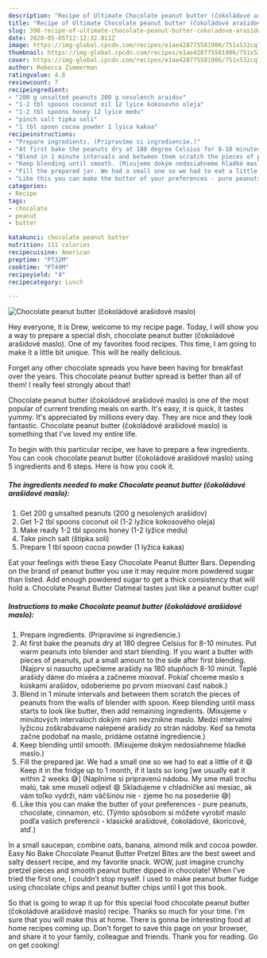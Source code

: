 ```yaml
---
description: "Recipe of Ultimate Chocolate peanut butter (čokoládové arašidové maslo)"
title: "Recipe of Ultimate Chocolate peanut butter (čokoládové arašidové maslo)"
slug: 398-recipe-of-ultimate-chocolate-peanut-butter-cokoladove-arasidove-maslo
date: 2020-05-05T12:12:32.811Z
image: https://img-global.cpcdn.com/recipes/e1ae428775581906/751x532cq70/chocolate-peanut-butter-cokoladove-arasidove-maslo-recipe-main-photo.jpg
thumbnail: https://img-global.cpcdn.com/recipes/e1ae428775581906/751x532cq70/chocolate-peanut-butter-cokoladove-arasidove-maslo-recipe-main-photo.jpg
cover: https://img-global.cpcdn.com/recipes/e1ae428775581906/751x532cq70/chocolate-peanut-butter-cokoladove-arasidove-maslo-recipe-main-photo.jpg
author: Rebecca Zimmerman
ratingvalue: 4.8
reviewcount: 7
recipeingredient:
- "200 g unsalted peanuts 200 g nesolench araidov"
- "1-2 tbl spoons coconut oil 12 lyice kokosovho oleja"
- "1-2 tbl spoons honey 12 lyice medu"
- "pinch salt tipka soli"
- "1 tbl spoon cocoa powder 1 lyica kakaa"
recipeinstructions:
- "Prepare ingredients. (Pripravíme si ingrediencie.)"
- "At first bake the peanuts dry at 180 degree Celsius for 8-10 minutes. Put warm peanuts into blender and start blending. If you want a butter with pieces of peanuts, put a small amount to the side after first blending. (Najprv si nasucho upečieme arašidy na 180 stupňoch 8-10 minút. Teplé arašidy dáme do mixéra a začneme mixovať. Pokiaľ chceme maslo s kúskami arašidov, odoberieme po prvom mixovaní časť nabok.)"
- "Blend in 1 minute intervals and between them scratch the pieces of peanuts from the walls of blender with spoon. Keep blending until mass starts to look like butter, then add remaining ingredients. (Mixujeme v minútových intervaloch dokým nám nevznikne maslo. Medzi intervalmi lyžicou zoškrabávame nalepené arašidy zo strán nádoby. Keď sa hmota začne podobať na maslo, pridáme ostatné ingrediencie.)"
- "Keep blending until smooth. (Mixujeme dokým nedosiahneme hladké maslo.)"
- "Fill the prepared jar. We had a small one so we had to eat a little of it 😄 Keep it in the fridge up to 1 month, if it lasts so long [we usually eat it within 2 weeks 😅] (Naplníme si pripravenú nádobu. My sme mali trochu malú, tak sme museli odjesť 😄 Skladujeme v chladničke asi mesiac, ak vám toľko vydrží, nám väčšinou nie - zjeme ho na posedenie 😅)"
- "Like this you can make the butter of your preferences - pure peanuts, chocolate, cinnamon, etc. (Týmto spôsobom si môžete vyrobiť maslo podľa vašich preferencii - klasické arašidové, čokoládové, škoricové, atď.)"
categories:
- Recipe
tags:
- chocolate
- peanut
- butter

katakunci: chocolate peanut butter 
nutrition: 111 calories
recipecuisine: American
preptime: "PT32M"
cooktime: "PT49M"
recipeyield: "4"
recipecategory: Lunch

---
```



![Chocolate peanut butter (čokoládové arašidové maslo)](https://img-global.cpcdn.com/recipes/e1ae428775581906/751x532cq70/chocolate-peanut-butter-cokoladove-arasidove-maslo-recipe-main-photo.jpg)

Hey everyone, it is Drew, welcome to my recipe page. Today, I will show you a way to prepare a special dish, chocolate peanut butter (čokoládové arašidové maslo). One of my favorites food recipes. This time, I am going to make it a little bit unique. This will be really delicious.

Forget any other chocolate spreads you have been having for breakfast over the years. This chocolate peanut butter spread is better than all of them! I really feel strongly about that!

Chocolate peanut butter (čokoládové arašidové maslo) is one of the most popular of current trending meals on earth. It's easy, it is quick, it tastes yummy. It's appreciated by millions every day. They are nice and they look fantastic. Chocolate peanut butter (čokoládové arašidové maslo) is something that I've loved my entire life.


To begin with this particular recipe, we have to prepare a few ingredients. You can cook chocolate peanut butter (čokoládové arašidové maslo) using 5 ingredients and 6 steps. Here is how you cook it.

<!--inarticleads1-->

##### The ingredients needed to make Chocolate peanut butter (čokoládové arašidové maslo):

1. Get 200 g unsalted peanuts (200 g nesolených arašidov)
1. Get 1-2 tbl spoons coconut oil (1-2 lyžice kokosového oleja)
1. Make ready 1-2 tbl spoons honey (1-2 lyžice medu)
1. Take pinch salt (štipka soli)
1. Prepare 1 tbl spoon cocoa powder (1 lyžica kakaa)


Eat your feelings with these Easy Chocolate Peanut Butter Bars. Depending on the brand of peanut butter you use it may require more powdered sugar than listed. Add enough powdered sugar to get a thick consistency that will hold a. Chocolate Peanut Butter Oatmeal tastes just like a peanut butter cup! 

<!--inarticleads2-->

##### Instructions to make Chocolate peanut butter (čokoládové arašidové maslo):

1. Prepare ingredients. (Pripravíme si ingrediencie.)
1. At first bake the peanuts dry at 180 degree Celsius for 8-10 minutes. Put warm peanuts into blender and start blending. If you want a butter with pieces of peanuts, put a small amount to the side after first blending. (Najprv si nasucho upečieme arašidy na 180 stupňoch 8-10 minút. Teplé arašidy dáme do mixéra a začneme mixovať. Pokiaľ chceme maslo s kúskami arašidov, odoberieme po prvom mixovaní časť nabok.)
1. Blend in 1 minute intervals and between them scratch the pieces of peanuts from the walls of blender with spoon. Keep blending until mass starts to look like butter, then add remaining ingredients. (Mixujeme v minútových intervaloch dokým nám nevznikne maslo. Medzi intervalmi lyžicou zoškrabávame nalepené arašidy zo strán nádoby. Keď sa hmota začne podobať na maslo, pridáme ostatné ingrediencie.)
1. Keep blending until smooth. (Mixujeme dokým nedosiahneme hladké maslo.)
1. Fill the prepared jar. We had a small one so we had to eat a little of it 😄 Keep it in the fridge up to 1 month, if it lasts so long [we usually eat it within 2 weeks 😅] (Naplníme si pripravenú nádobu. My sme mali trochu malú, tak sme museli odjesť 😄 Skladujeme v chladničke asi mesiac, ak vám toľko vydrží, nám väčšinou nie - zjeme ho na posedenie 😅)
1. Like this you can make the butter of your preferences - pure peanuts, chocolate, cinnamon, etc. (Týmto spôsobom si môžete vyrobiť maslo podľa vašich preferencii - klasické arašidové, čokoládové, škoricové, atď.)


In a small saucepan, combine oats, banana, almond milk and cocoa powder. Easy No Bake Chocolate Peanut Butter Pretzel Bites are the best sweet and salty dessert recipe, and my favorite snack. WOW, just imagine crunchy pretzel pieces and smooth peanut butter dipped in chocolate! When I&#39;ve tried the first one, I couldn&#39;t stop myself. I used to make peanut butter fudge using chocolate chips and peanut butter chips until I got this book. 

So that is going to wrap it up for this special food chocolate peanut butter (čokoládové arašidové maslo) recipe. Thanks so much for your time. I'm sure that you will make this at home. There is gonna be interesting food at home recipes coming up. Don't forget to save this page on your browser, and share it to your family, colleague and friends. Thank you for reading. Go on get cooking!
